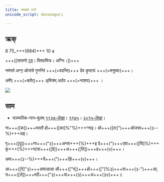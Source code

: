 ```yaml
---
title: नमस्ते ऽग्ने  
unicode_script: devanagari  

---   
```


## ऋक्

8 75_+++(684)+++ 10 a

+++([सायणो [ऽत्र](https://archive.org/stream/RgVedaWithSayanasCommentaryPart2/rv_sayanabhasya_part2#page/n278/mode/1up&sa=D&ust=1542425956385000)। विश्वामित्रः। अग्निः।])+++

नम॑स्ते अग्न॒ ओज॑से गृ॒णन्ति॑ +++(=वदन्ति)+++ देव कृ॒ष्टयः॑ +++(=मनुष्याः)+++।

अमै॑र् +++(=बलैर्)+++ अ॒मित्र॑म् अर्दय +++(=नाशय)+++ ।

![](../../images/tall-agni-in-vedI-surrounded-by-lots-of-Rtvik-s-with-folded-hands-in-many-many-yAga-s-namaskAra-.png)


## साम

- पारम्परिक-गान-मूलम् [१९३७-लेखा](https://archive.org/stream/sAmaveda-jaiminIya-paravastu-paramparA-docs/sAmaveda-paravastu-1937#page/n9/mode/1up&sa=D&ust=1542425956385000)। [१९७५](https://archive.org/stream/sAmaveda-jaiminIya-paravastu-paramparA-docs/sAmaveda-paravastu-1975#page/n9/mode/1up&sa=D&ust=1542425956386000)। [२०१५-लेखा](https://archive.org/stream/sAmaveda-jaiminIya-paravastu-paramparA-docs/VIVAAHA%20UPANAYANA%20SAAMAANI#page/n4/mode/1up&sa=D&ust=1542425956386000)।
<div class="audioEmbed"  caption="रामानुजार्यः 1974 " src="https://archive
.org/download/jaiminIya-sAma-gAna-paravastu-tradition-rAmAnuja/namas-te-agne.mp3"></div>
<div class="audioEmbed"  caption="गोपालार्यः 2015  " src="https://archive
.org/download/jaiminIya-sAma-gAna-paravastu-tradition-gopAla-2015/namas-te-agne.mp3"></div>
<div class="audioEmbed"  caption="गोपालपवनयोर् अनुवचनम् 2015 1x" src="https://archive
.org/download/jaiminIya-sAma-gAna-paravastu-tradition-anuvachanam-gopAla-pavana-2015/namas-te-agne.mp3"></div>
<div class="audioEmbed"  caption="गोपालपवनयोर् अनुवचनम् 2015 1.5x" src="https://archive
.org/download/jaiminIya-sAma-gAna-paravastu-tradition-anuvachanam-gopAla-pavana-2015-150p-speed/namas-te-agne.mp3"></div>

ना+++([क])+++मस्तौ हो+++([का]%"%)+++ग्नाइ। ओ+++([तः]")+++ओजसा+++(३--%)+++अइ।

गृ+++([पॄ])+++णा+++("३)+++अन्ता+++(%)+++इ दे+++(")+++एवा+++([घि]%)+++ कृ+++(%)+++ष्टया+++([प्रे])+++अ+++([ति])+++ह+++(v)+++।

अमा+++(३--%)+++यॆ+++(")+++ऎहे+++(v)+++।

आ+++([पे]"३)+++अमाआआ औ+++(["प])+++हो+++(["]%३)+++वा+++(३-")+++आ, त्र+++([ले])+++मर्दे+++("३)+++या+++(३)+++अ+++(३v)+++॥